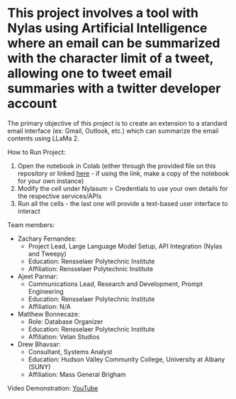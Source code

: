 This project involves a tool with Nylas using Artificial Intelligence where an email can be summarized with the character limit 
of a tweet, allowing one to tweet email summaries with a twitter developer account
=======
The primary objective of this project is to create an extension to a standard email interface (ex: Gmail, Outlook, etc.) 
which can summarize the email contents using LLaMa 2.

How to Run Project:
1. Open the notebook in Colab (either through the provided file on this repository or linked [here](https://colab.research.google.com/drive/1wDfueNLpTSybKaHytgBx9R7A4MYOL6at?usp=sharing) - if using the link, make a copy of the notebook for your own instance)
2. Modify the cell under Nylasum > Credentials to use your own details for the respective services/APIs
3. Run all the cells - the last one will provide a text-based user interface to interact

Team members:
- Zachary Fernandes:
    - Project Lead, Large Language Model Setup, API Integration (Nylas and Tweepy)
    - Education: Rensselaer Polytechnic Institute
    - Affiliation: Rensselaer Polytechnic Institute
- Ajeet Parmar:
    - Communications Lead, Research and Development, Prompt Engineering
    - Education: Rensselaer Polytechnic Institute
    - Affiliation: N/A
- Matthew Bonnecaze:
    - Role: Database Organizer
    - Education: Rensselaer Polytechnic Institute
    - Affiliation: Velan Studios
- Drew Bhavsar:
    - Consultant, Systems Analyst
    - Education: Hudson Valley Community College, University at Albany (SUNY)
    - Affiliation: Mass General Brigham

Video Demonstration: [YouTube](https://youtu.be/rhO6DKrfKj8?si=-SHfPvJfYeQF2Xqw)
